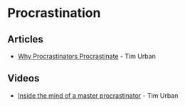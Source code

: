 # Procrastination

## Articles

* [Why Procrastinators Procrastinate](https://waitbutwhy.com/2013/10/why-procrastinators-procrastinate.html) - Tim Urban

## Videos

* [Inside the mind of a master procrastinator](https://www.youtube.com/watch?v=arj7oStGLkU) - Tim Urban



